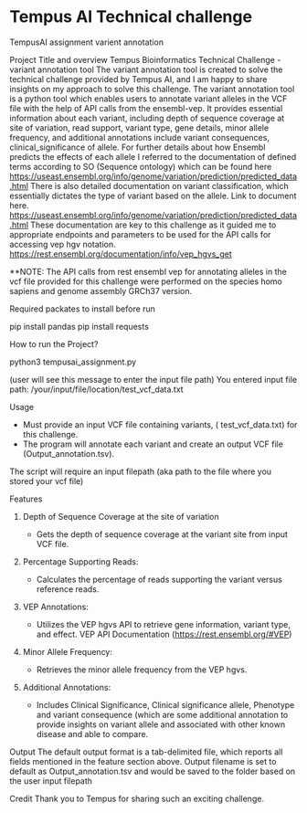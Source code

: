 # Tempus AI Technical challenge
TempusAI assignment varient annotation

Project Title and overview 
Tempus Bioinformatics Technical Challenge - variant annotation tool 
The variant annotation tool is created to solve the technical challenge provided by Tempus AI, and I am happy to share insights on my approach to solve this challenge. The variant annotation tool is a python tool which enables users to annotate variant alleles in the VCF file with the help of API calls from the ensembl-vep. It provides essential information about each variant, including depth of sequence coverage at site of variation, read support, variant type, gene details, minor allele frequency, and additional annotations include variant consequences, clinical_significance of allele.
For further details about how Ensembl predicts the effects of each allele I referred to the documentation of defined terms according to SO (Sequence ontology) which can be found here https://useast.ensembl.org/info/genome/variation/prediction/predicted_data.html
There is also detailed documentation on variant classification, which essentially dictates the type of variant based on the allele. Link to document here. https://useast.ensembl.org/info/genome/variation/prediction/predicted_data.html
These documentation are key to this challenge as it guided me to appropriate endpoints and parameters to be used for the API calls for accessing vep hgv notation. https://rest.ensembl.org/documentation/info/vep_hgvs_get 


**NOTE: The API calls from rest ensembl vep for annotating alleles in the vcf file provided for this challenge were performed on the species homo sapiens and genome assembly GRCh37 version. 


Required packates to install before run

pip install pandas
pip install requests

How to run the Project?

python3 tempusai_assignment.py 

(user will see this message to enter the input file path)
You entered input file path: /your/input/file/location/test_vcf_data.txt 

Usage 


* Must provide an input VCF file containing variants, ( test_vcf_data.txt) for this challenge.
* The program will annotate each variant and create an output VCF file (Output_annotation.tsv).


The script will require an input filepath (aka path to the file where you stored your vcf file) 




Features
1. Depth of Sequence Coverage at the site of variation
   * Gets the depth of sequence coverage at the variant site from input VCF file.


2. Percentage Supporting Reads:
   * Calculates the percentage of reads supporting the variant versus reference reads.
3. VEP Annotations:
   * Utilizes the VEP hgvs API to retrieve gene information, variant type, and effect.
VEP API Documentation (https://rest.ensembl.org/#VEP)
4. Minor Allele Frequency:
   * Retrieves the minor allele frequency from the VEP hgvs.
5. Additional Annotations:
   * Includes Clinical Significance, Clinical significance allele, Phenotype and variant consequence (which are some additional annotation to provide insights on variant allele and associated with other known disease and able to compare.




Output 
The default output format is a tab-delimited file, which reports all fields mentioned in the feature section above.
Output filename is set to default as Output_annotation.tsv and would be saved to the folder based on the user input filepath




Credit 
Thank you to Tempus for sharing such an exciting challenge.
